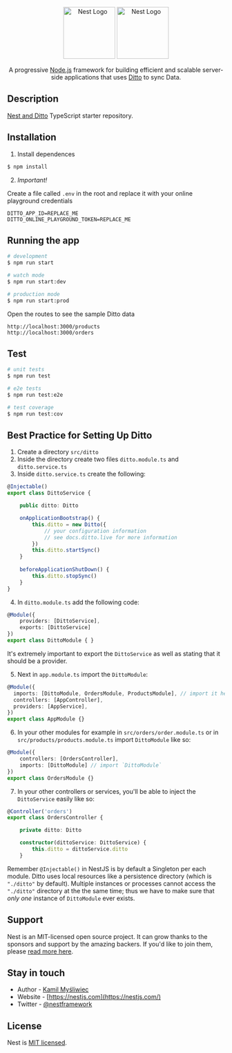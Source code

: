 <p align="center">
  <a href="http://nestjs.com/" target="blank"><img src="https://nestjs.com/img/logo-small.svg" 
  width="120" alt="Nest Logo" /></a>
  <a href="http://nestjs.com/" target="blank"><img src="https://www.ditto.live/_next/image?url=%2F_next%2Fstatic%2Fmedia%2Fblue.d20274dd.svg&w=640&q=75" width="120" alt="Nest Logo" /></a>
</p>

[circleci-image]: https://img.shields.io/circleci/build/github/nestjs/nest/master?token=abc123def456
[circleci-url]: https://circleci.com/gh/nestjs/nest
  
  <p align="center">A progressive <a href="http://nodejs.org" target="_blank">Node.js</a> framework for building efficient and scalable server-side applications that uses <a href="www.ditto.live">Ditto</a> to sync Data.</p>
    

## Description

[Nest and Ditto](https://github.com/getditto/nest-js-example) TypeScript starter repository.

## Installation

1. Install dependences

```bash
$ npm install
```

2. _Important!_

Create a file called `.env` in the root and replace it with your online playground credentials 

```
DITTO_APP_ID=REPLACE_ME
DITTO_ONLINE_PLAYGROUND_TOKEN=REPLACE_ME
```


## Running the app

```bash
# development
$ npm run start

# watch mode
$ npm run start:dev

# production mode
$ npm run start:prod
```

Open the routes to see the sample Ditto data

```
http://localhost:3000/products
http://localhost:3000/orders
```

## Test

```bash
# unit tests
$ npm run test

# e2e tests
$ npm run test:e2e

# test coverage
$ npm run test:cov
```

## Best Practice for Setting Up Ditto

1. Create a directory `src/ditto`
2. Inside the directory create two files `ditto.module.ts` and `ditto.service.ts`
3. Inside `ditto.service.ts` create the following:

```ts
@Injectable()
export class DittoService {

    public ditto: Ditto

    onApplicationBootstrap() {
        this.ditto = new Ditto({
            // your configuration information
            // see docs.ditto.live for more information
        })
        this.ditto.startSync()
    }
    
    beforeApplicationShutDown() {
        this.ditto.stopSync()
    }
}
```

4. In `ditto.module.ts` add the following code:

```ts
@Module({ 
    providers: [DittoService],
    exports: [DittoService]
})
export class DittoModule { }
```

It's extremely important to export the `DittoService` as well as stating that it should be a provider.

5. Next in `app.module.ts` import the `DittoModule`:

```ts
@Module({
  imports: [DittoModule, OrdersModule, ProductsModule], // import it here
  controllers: [AppController],
  providers: [AppService],
})
export class AppModule {}
```

6. In your other modules for example in `src/orders/order.module.ts` or in `src/products/products.module.ts` import `DittoModule` like so:

```ts
@Module({
    controllers: [OrdersController],
    imports: [DittoModule] // import `DittoModule`
})
export class OrdersModule {}
```

7. In your other controllers or services, you'll be able to inject the `DittoService` easily like so:

```ts
@Controller('orders')
export class OrdersController {

    private ditto: Ditto

    constructor(dittoService: DittoService) {
        this.ditto = dittoService.ditto
    }

```

Remember `@Injectable()` in NestJS is by default a Singleton per each module. Ditto uses local resources like a persistence directory (which is `"./ditto"` by default). Multiple instances or processes cannot access the `"./ditto"` directory at the the same time; thus we have to make sure that _only one_ instance of `DittoModule` ever exists.

## Support

Nest is an MIT-licensed open source project. It can grow thanks to the sponsors and support by the amazing backers. If you'd like to join them, please [read more here](https://docs.nestjs.com/support).

## Stay in touch

- Author - [Kamil Myśliwiec](https://twitter.com/kammysliwiec)
- Website - [https://nestjs.com](https://nestjs.com/)
- Twitter - [@nestframework](https://twitter.com/nestframework)

## License

  Nest is [MIT licensed](https://github.com/nestjs/nest/blob/master/LICENSE).
